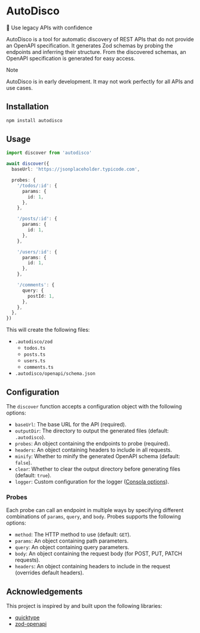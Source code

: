 # AutoDisco

🪩 Use legacy APIs with confidence

AutoDisco is a tool for automatic discovery of REST APIs that do not provide an OpenAPI specification.
It generates Zod schemas by probing the endpoints and inferring their structure.
From the discovered schemas, an OpenAPI specification is generated for easy access.

> [!NOTE]
> AutoDisco is in early development. It may not work perfectly for all APIs and use cases.

## Installation

```sh
npm install autodisco
```

## Usage

```ts
import discover from 'autodisco'

await discover({
  baseUrl: 'https://jsonplaceholder.typicode.com',

  probes: {
    '/todos/:id': {
      params: {
        id: 1,
      },
    },

    '/posts/:id': {
      params: {
        id: 1,
      },
    },

    '/users/:id': {
      params: {
        id: 1,
      },
    },

    '/comments': {
      query: {
        postId: 1,
      },
    },
  },
})
```

This will create the following files:

- `.autodisco/zod`
  - `todos.ts`
  - `posts.ts`
  - `users.ts`
  - `comments.ts`
- `.autodisco/openapi/schema.json`

## Configuration

The `discover` function accepts a configuration object with the following options:

- `baseUrl`: The base URL for the API (required).
- `outputDir`: The directory to output the generated files (default: `.autodisco`).
- `probes`: An object containing the endpoints to probe (required).
- `headers`: An object containing headers to include in all requests.
- `minify`: Whether to minify the generated OpenAPI schema (default: `false`).
- `clear`: Whether to clear the output directory before generating files (default: `true`).
- `logger`: Custom configuration for the logger ([Consola options](https://github.com/unjs/consola)).

### Probes

Each probe can call an endpoint in multiple ways by specifying different combinations of `params`, `query`, and `body`.
Probes supports the following options:

- `method`: The HTTP method to use (default: `GET`).
- `params`: An object containing path parameters.
- `query`: An object containing query parameters.
- `body`: An object containing the request body (for POST, PUT, PATCH requests).
- `headers`: An object containing headers to include in the request (overrides default headers).

## Acknowledgements

This project is inspired by and built upon the following libraries:
- [quicktype](https://quicktype.io/)
- [zod-openapi](https://github.com/samchungy/zod-openapi)
